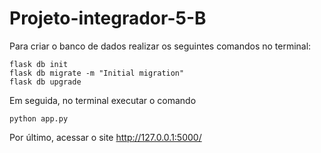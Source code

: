 # Projeto-integrador-5-B


Para criar o banco de dados realizar os seguintes comandos no terminal:
~~~
flask db init
flask db migrate -m "Initial migration"
flask db upgrade
~~~
Em seguida, no terminal executar o comando
~~~
python app.py
~~~
Por último, acessar o site http://127.0.0.1:5000/
